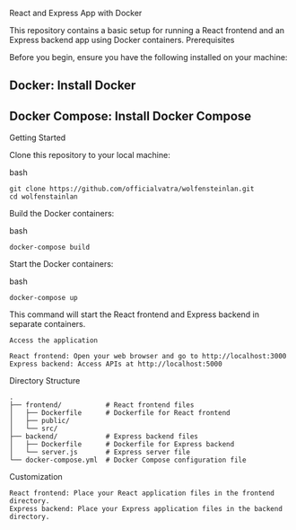 React and Express App with Docker

This repository contains a basic setup for running a React frontend and an Express backend app using Docker containers.
Prerequisites

Before you begin, ensure you have the following installed on your machine:

## Docker: Install Docker
## Docker Compose: Install Docker Compose

Getting Started

Clone this repository to your local machine:

bash

    git clone https://github.com/officialvatra/wolfensteinlan.git
    cd wolfenstainlan

Build the Docker containers:

bash

    docker-compose build

Start the Docker containers:

bash

    docker-compose up

This command will start the React frontend and Express backend in separate containers.

    Access the application

    React frontend: Open your web browser and go to http://localhost:3000
    Express backend: Access APIs at http://localhost:5000

Directory Structure

    .
    ├── frontend/           # React frontend files
    │   ├── Dockerfile      # Dockerfile for React frontend
    │   ├── public/
    │   └── src/
    ├── backend/            # Express backend files
    │   ├── Dockerfile      # Dockerfile for Express backend
    │   └── server.js       # Express server file
    └── docker-compose.yml  # Docker Compose configuration file

Customization

    React frontend: Place your React application files in the frontend directory.
    Express backend: Place your Express application files in the backend directory.